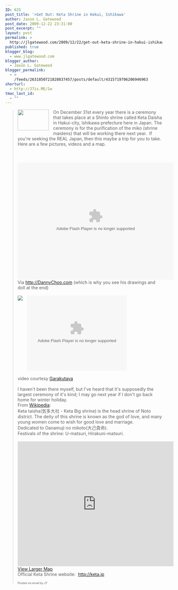 ```yaml
---
ID: 625
post_title: '>Get Out: Keta Shrine in Hakui, Ishikawa'
author: Jason L. Gatewood
post_date: 2009-12-22 23:31:00
post_excerpt: ""
layout: post
permalink: >
  http://jlgatewood.com/2009/12/22/get-out-keta-shrine-in-hakui-ishikawa/
published: true
blogger_blog:
  - www.jlgatewood.com
blogger_author:
  - Jason L. Gatewood
blogger_permalink:
  - >
    /feeds/2631850721828837457/posts/default/4315719706206946963
shorturl:
  - http://J7is.ME/1w
tmac_last_id:
  - ""
---
```

><a href="http://posterous.com/getfile/files.posterous.com/starrwulfe/cprogCmGzpcnyiDAqxBCmanmCjojDvDjsGxDfItmzkyiaolndsfntreetbFd/media_httpmw2googlecommwpanoramiophotosthumbnail12830135jpg_hxjBvfCeBphJxjF.jpg.scaled500.jpg" style="clear: left; float: left; margin-bottom: 1em; margin-right: 1em;"><img border="0" height="67" src="http://posterous.com/getfile/files.posterous.com/starrwulfe/cprogCmGzpcnyiDAqxBCmanmCjojDvDjsGxDfItmzkyiaolndsfntreetbFd/media_httpmw2googlecommwpanoramiophotosthumbnail12830135jpg_hxjBvfCeBphJxjF.jpg.scaled500.jpg" width="100" /></a>On December 31st every year there is a ceremony that takes place at a Shinto shrine called Keta Daisha in Hakui-city, Ishikawa prefecture here in Japan. The ceremony is for the purification of the miko (shrine maidens) that will be working there next year.  If you're seeking the REAL Japan, then this maybe a trip for you to take.  Here are a few pictures, videos and a map.<br /><br /><br /><br /><object height="375" width="500"> <param name="flashvars" value="offsite=true&lang=en-us&page_show_url=%2Fphotos%2Fdannychoo%2Fsets%2F72157606344528529%2F%2Fshow%2F&page_show_back_url=%2Fphotos%2Fdannychoo%2Fsets%2F72157606344528529%2F&set_id=72157606344528529&jump_to=" /><param name="movie" value="http://www.flickr.com/apps/slideshow/show.swf?v=71649" /><param name="allowFullScreen" value="true" /><embed type="application/x-shockwave-flash" src="http://www.flickr.com/apps/slideshow/show.swf?v=71649" allowFullScreen="true" flashvars="offsite=true&lang=en-us&page_show_url=%2Fphotos%2Fdannychoo%2Fsets%2F72157606344528529%2F%2Fshow%2F&page_show_back_url=%2Fphotos%2Fdannychoo%2Fsets%2F72157606344528529%2F&set_id=72157606344528529&jump_to=" height="375" width="500"></embed></object><br />Via <a href="http://dannychoo.com/">http://DannyChoo.com</a> (which is why you see his drawings and doll at the end)<br /><br /><a href="http://posterous.com/getfile/files.posterous.com/starrwulfe/L9UZWPz9Pp6QTZf1c4ute3NQ3sxXwY0R0BYTKE1j2oF6LXA9K02hwIAmcImi/yukimusume.mov" style="clear: left; color: #bc7134; float: left; margin-bottom: 1em; margin-right: 1em;"><img src="http://posterous.com/images/filetypes/mov.png" style="border: medium none;" /></a><object height="240" width="320"><param name="allowfullscreen" value="true" /><param name="allowscriptaccess" value="always" /><param name="movie" value="http://www.facebook.com/v/238851320498" /><embed src="http://www.facebook.com/v/238851320498" type="application/x-shockwave-flash" allowscriptaccess="always" allowfullscreen="true" width="320" height="240"></embed></object><br /><br />video courtesy <a href="http://www47.tok2.com/home/garakutaya/ishikawa.qt/yukimusume.html">Garakutaya</a><br /><br />I haven't been there myself, but I've heard that it's supposedly the largest ceremony of it's kind; I may go next year if I don't go back home for winter holiday.<br />From <a href="http://translate.google.com/translate?hl=en&sl=ja&u=http://ja.wikipedia.org/wiki/%25E6%25B0%2597%25E5%25A4%259A%25E5%25A4%25A7%25E7%25A4%25BE&ei=fFgwS5zbKsuHkAXqvcntCA&sa=X&oi=translate&ct=result&resnum=3&ved=0CCIQ7gEwAg&prev=/search%3Fq%3D%25E6%25B0%2597%25E5%25A4%259A%25E5%25A4%25A7%25E7%25A4%25BE%26hl%3Den%26client%3Dfirefox-a%26rls%3Dorg.mozilla:en-US:official%26hs%3D1lx">Wikipedia</a>:<br />Keta taisha(気多大社 - Keta Big shrine) is the head shrine of Noto district. The deity of this shrine is known as the god of love, and many young women come to wish for good love and marriage.<br />Dedicated to Oanamuji no mikoto(大己貴命).<br />Festivals of the shrine: U-matsuri, Hirakuni-matsuri.<br /><br /><a href="http://maps.google.com/maps?f=q&source=s_q&hl=en&geocode=&q=keta+&sll=36.927802,136.766739&sspn=0.073827,0.1581&ie=UTF8&hq=keta&hnear=&ll=36.932467,136.768456&spn=0.073822,0.1581&t=h&z=13&iwloc=A"><iframe frameborder="0" height="400" marginheight="0" marginwidth="0" scrolling="no" src="http://maps.google.com/maps?f=q&source=s_q&hl=en&geocode=&q=keta+&sll=36.927802,136.766739&sspn=0.073827,0.1581&ie=UTF8&hq=keta&hnear=&ll=36.932467,136.768456&spn=0.073822,0.1581&t=h&iwloc=A&output=embed" width="500"></iframe><br /></a><a href="http://maps.google.com/maps?f=q&source=s_q&hl=en&geocode=&q=keta+&sll=36.927802,136.766739&sspn=0.073827,0.1581&ie=UTF8&hq=keta&hnear=&ll=36.932467,136.768456&spn=0.073822,0.1581&t=h&iwloc=A&source=embed">View Larger Map</a><br />Official Keta Shrine website:  <a href="http://keta.jp/">http://keta.jp</a><br /><div style="font-size: 9px;">Posted via email by J7  <br /></div>